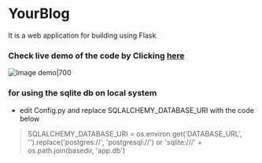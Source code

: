 # YourBlog
It is a web application for building using Flask.

### Check live demo of the code by Clicking [here](https://theblogbyyou.herokuapp.com/)

![Image demo|700](https://github.com/abhayrajmalviya/YourBlog/blob/main/profilepage.png)



### for using the sqlite db on local system

- edit Config.py and replace SQLALCHEMY_DATABASE_URI with the code below
> SQLALCHEMY_DATABASE_URI = os.environ.get('DATABASE_URL', '').replace('postgres://', 'postgresql://') or 'sqlite:///' + os.path.join(basedir, 'app.db')
